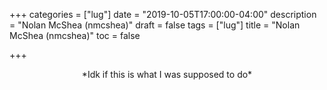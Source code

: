 +++
categories = ["lug"]
date = "2019-10-05T17:00:00-04:00"
description = "Nolan McShea (nmcshea)"
draft = false
tags = ["lug"]
title = "Nolan McShea (nmcshea)"
toc = false

+++

<!--more-->

<center>
*Idk if this is what I was supposed to do*
</center>

<br>
